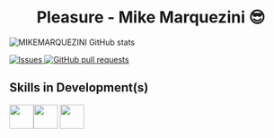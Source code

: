 

<h1 align="center">  Pleasure - Mike Marquezini  😎</h1>



![MIKEMARQUEZINI GitHub stats](https://github-readme-stats.vercel.app/api?username=mikemarquezini&show_icons=true&theme=apprentice)


<a href="https://github.com/MIKEMARQUEZINI/MIKEMARQUEZINI/github-readme-stats/issues">
      <img alt="Issues" src="https://img.shields.io/github/issues/anuraghazra/github-readme-stats?color=0088ff" /> 
</a>
<a href="https://github.com/MIKEMARQUEZINI/MIKEMARQUEZINI/github-readme-stats/pulls">
      <img alt="GitHub pull requests" src="https://img.shields.io/github/issues-pr/anuraghazra/github-readme-stats?color=0088ff" />
</a>


## Skills in Development(s)

<img height="43" width="43" img src="https://cdn.jsdelivr.net/gh/devicons/devicon/icons/spring/spring-original.svg" /><img height="43" width="43" img src="https://cdn.jsdelivr.net/gh/devicons/devicon/icons/java/java-original.svg" /> <img height="43" width="43" img src="https://cdn.jsdelivr.net/gh/devicons/devicon/icons/mysql/mysql-original-wordmark.svg" />    
          
          
          
          
